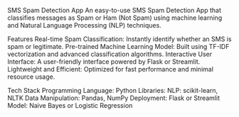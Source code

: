 SMS Spam Detection App
An easy-to-use SMS Spam Detection App that classifies messages as Spam or Ham (Not Spam) using machine learning and Natural Language Processing (NLP) techniques.

Features
Real-time Spam Classification: Instantly identify whether an SMS is spam or legitimate.
Pre-trained Machine Learning Model: Built using TF-IDF vectorization and advanced classification algorithms.
Interactive User Interface: A user-friendly interface powered by Flask or Streamlit.
Lightweight and Efficient: Optimized for fast performance and minimal resource usage.


Tech Stack
Programming Language: Python
Libraries:
NLP: scikit-learn, NLTK
Data Manipulation: Pandas, NumPy
Deployment: Flask or Streamlit
Model: Naive Bayes or Logistic Regression
